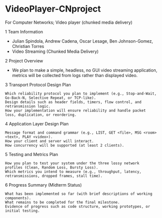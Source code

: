 # VideoPlayer-CNproject
For Computer Networks; Video player (chunked media delivery)

1 Team Information

 * Julian Spindola, Andrew Cadena, Oscar Lesage, Ben Johnson-Gomez, Christian Torres
 * Video Streaming (Chunked Media Delivery)

2 Project Overview
 
 *  We plan to make a simple, headless, no GUI video streaming application, metrics will be collected from logs rather than displayed video.

3 Transport Protocol Design Plan

    Which reliability protocol you plan to implement (e.g., Stop-and-Wait, Go-Back-N, Selective Repeat, or TCP-like).
    Design details such as header fields, timers, flow control, and retransmission logic.
    How your implementation will ensure reliability and handle packet loss, duplication, or reordering.

4 Application Layer Design Plan

    Message format and command grammar (e.g., LIST, GET <file>, MSG <room> <text>, PLAY <video>).
    How your client and server will interact.
    How concurrency will be supported (at least 2 clients).

5 Testing and Metrics Plan

    How you plan to test your system under the three lossy network profiles (Clean, Random Loss, Bursty Loss).
    Which metrics you intend to measure (e.g., throughput, latency, retransmissions, dropped frames, stall time).

6 Progress Summary (Midterm Status)

    What has been implemented so far (with brief descriptions of working components).
    What remains to be completed for the final milestone.
    Evidence of progress such as code structure, working prototypes, or initial testing.
